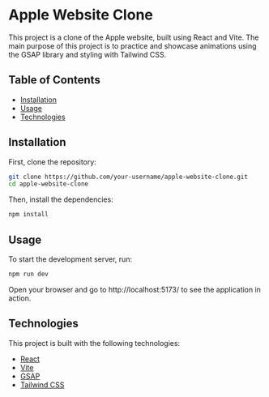 # Apple Website Clone

This project is a clone of the Apple website, built using React and Vite. The main purpose of this project is to practice and showcase animations using the GSAP library and styling with Tailwind CSS.

## Table of Contents

- [Installation](#installation)
- [Usage](#usage)
- [Technologies](#technologies)

## Installation

First, clone the repository:

```bash
git clone https://github.com/your-username/apple-website-clone.git
cd apple-website-clone
```

Then, install the dependencies:

```bash
npm install
```

## Usage

To start the development server, run:

```bash
npm run dev
```

Open your browser and go to http://localhost:5173/ to see the application in action.

## Technologies

This project is built with the following technologies:

- [React](https://reactjs.org/)
- [Vite](https://vitejs.dev/)
- [GSAP](https://greensock.com/gsap/)
- [Tailwind CSS](https://tailwindcss.com/)
